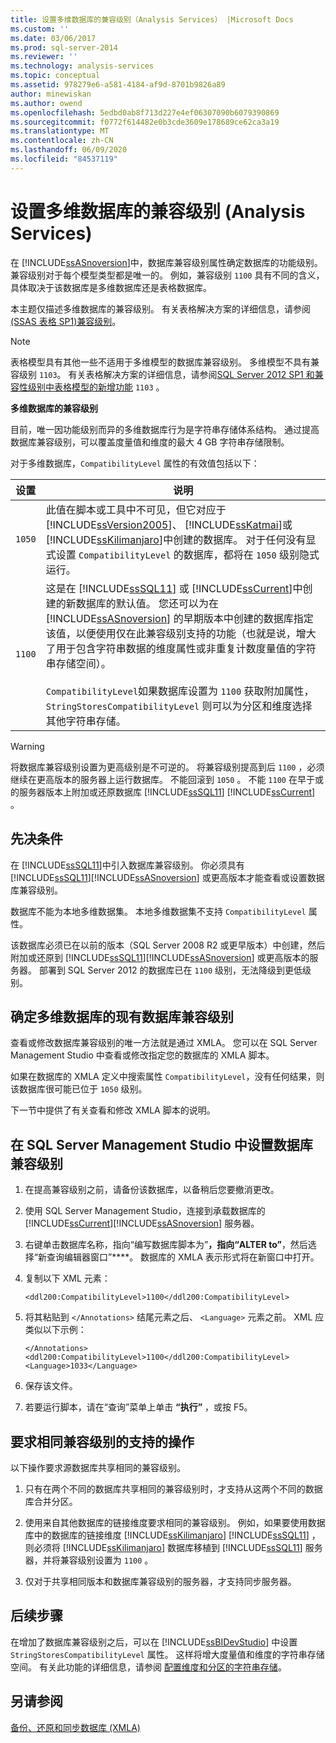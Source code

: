 ```yaml
---
title: 设置多维数据库的兼容级别（Analysis Services） |Microsoft Docs
ms.custom: ''
ms.date: 03/06/2017
ms.prod: sql-server-2014
ms.reviewer: ''
ms.technology: analysis-services
ms.topic: conceptual
ms.assetid: 978279e6-a581-4184-af9d-8701b9826a89
author: minewiskan
ms.author: owend
ms.openlocfilehash: 5edbd0ab8f713d227e4ef06307090b6079390869
ms.sourcegitcommit: f0772f614482e0b3cde3609e178689ce62ca3a19
ms.translationtype: MT
ms.contentlocale: zh-CN
ms.lasthandoff: 06/09/2020
ms.locfileid: "84537119"
---
```

# <a name="set-the-compatibility-level-of-a-multidimensional-database-analysis-services"></a>设置多维数据库的兼容级别 (Analysis Services)
  在 [!INCLUDE[ssASnoversion](../../includes/ssasnoversion-md.md)]中，数据库兼容级别属性确定数据库的功能级别。 兼容级别对于每个模型类型都是唯一的。 例如，兼容级别 `1100` 具有不同的含义，具体取决于该数据库是多维数据库还是表格数据库。  
  
 本主题仅描述多维数据库的兼容级别。 有关表格解决方案的详细信息，请参阅[&#40;SSAS 表格 SP1&#41;兼容级别](../tabular-models/compatibility-level-for-tabular-models-in-analysis-services.md)。  
  
> [!NOTE]  
>  表格模型具有其他一些不适用于多维模型的数据库兼容级别。 多维模型不具有兼容级别 `1103`。 有关表格解决方案的详细信息，请参阅[SQL Server 2012 SP1 和兼容性级别中表格模型的新增功能](https://go.microsoft.com/fwlink/?LinkId=301727) `1103` 。  
  
 **多维数据库的兼容级别**  
  
 目前，唯一因功能级别而异的多维数据库行为是字符串存储体系结构。 通过提高数据库兼容级别，可以覆盖度量值和维度的最大 4 GB 字符串存储限制。  
  
 对于多维数据库，`CompatibilityLevel` 属性的有效值包括以下：  
  
|设置|说明|  
|-------------|-----------------|  
|`1050`|此值在脚本或工具中不可见，但它对应于 [!INCLUDE[ssVersion2005](../../includes/ssversion2005-md.md)]、 [!INCLUDE[ssKatmai](../../includes/sskatmai-md.md)]或 [!INCLUDE[ssKilimanjaro](../../includes/sskilimanjaro-md.md)]中创建的数据库。 对于任何没有显式设置 `CompatibilityLevel` 的数据库，都将在 `1050` 级别隐式运行。|  
|`1100`|这是在 [!INCLUDE[ssSQL11](../../includes/sssql11-md.md)] 或 [!INCLUDE[ssCurrent](../../includes/sscurrent-md.md)]中创建的新数据库的默认值。 您还可以为在 [!INCLUDE[ssASnoversion](../../includes/ssasnoversion-md.md)] 的早期版本中创建的数据库指定该值，以便使用仅在此兼容级别支持的功能（也就是说，增大了用于包含字符串数据的维度属性或非重复计数度量值的字符串存储空间）。<br /><br /> `CompatibilityLevel`如果数据库设置为 `1100` 获取附加属性， `StringStoresCompatibilityLevel` 则可以为分区和维度选择其他字符串存储。|  
  
> [!WARNING]  
>  将数据库兼容级别设置为更高级别是不可逆的。 将兼容级别提高到后 `1100` ，必须继续在更高版本的服务器上运行数据库。 不能回滚到 `1050` 。 不能 `1100` 在早于或的服务器版本上附加或还原数据库 [!INCLUDE[ssSQL11](../../includes/sssql11-md.md)] [!INCLUDE[ssCurrent](../../includes/sscurrent-md.md)] 。  
  
## <a name="prerequisites"></a>先决条件  
 在 [!INCLUDE[ssSQL11](../../includes/sssql11-md.md)]中引入数据库兼容级别。 你必须具有 [!INCLUDE[ssSQL11](../../includes/sssql11-md.md)][!INCLUDE[ssASnoversion](../../includes/ssasnoversion-md.md)] 或更高版本才能查看或设置数据库兼容级别。  
  
 数据库不能为本地多维数据集。 本地多维数据集不支持 `CompatibilityLevel` 属性。  
  
 该数据库必须已在以前的版本（SQL Server 2008 R2 或更早版本）中创建，然后附加或还原到 [!INCLUDE[ssSQL11](../../includes/sssql11-md.md)][!INCLUDE[ssASnoversion](../../includes/ssasnoversion-md.md)] 或更高版本的服务器。 部署到 SQL Server 2012 的数据库已在 `1100` 级别，无法降级到更低级别。  
  
## <a name="determine-the-existing-database-compatibility-level-for-a-multidimensional-database"></a>确定多维数据库的现有数据库兼容级别  
 查看或修改数据库兼容级别的唯一方法就是通过 XMLA。 您可以在 SQL Server Management Studio 中查看或修改指定您的数据库的 XMLA 脚本。  
  
 如果在数据库的 XMLA 定义中搜索属性 `CompatibilityLevel`，没有任何结果，则该数据库很可能已位于 `1050` 级别。  
  
 下一节中提供了有关查看和修改 XMLA 脚本的说明。  
  
## <a name="set-the-database-compatibility-level-in-sql-server-management-studio"></a>在 SQL Server Management Studio 中设置数据库兼容级别  
  
1.  在提高兼容级别之前，请备份该数据库，以备稍后您要撤消更改。  
  
2.  使用 SQL Server Management Studio，连接到承载数据库的 [!INCLUDE[ssCurrent](../../includes/sscurrent-md.md)][!INCLUDE[ssASnoversion](../../includes/ssasnoversion-md.md)] 服务器。  
  
3.  右键单击数据库名称，指向“编写数据库脚本为”****，指向“ALTER to”****，然后选择“新查询编辑器窗口”****。 数据库的 XMLA 表示形式将在新窗口中打开。  
  
4.  复制以下 XML 元素：  
  
    ```  
    <ddl200:CompatibilityLevel>1100</ddl200:CompatibilityLevel>  
    ```  
  
5.  将其粘贴到 `</Annotations>` 结尾元素之后、 `<Language>` 元素之前。 XML 应类似以下示例：  
  
    ```  
    </Annotations>  
    <ddl200:CompatibilityLevel>1100</ddl200:CompatibilityLevel>  
    <Language>1033</Language>  
    ```  
  
6.  保存该文件。  
  
7.  若要运行脚本，请在“查询”菜单上单击 **“执行”** ，或按 F5。  
  
## <a name="supported-operations-that-require-the-same-compatibility-level"></a>要求相同兼容级别的支持的操作  
 以下操作要求源数据库共享相同的兼容级别。  
  
1.  只有在两个不同的数据库共享相同的兼容级别时，才支持从这两个不同的数据库合并分区。  
  
2.  使用来自其他数据库的链接维度要求相同的兼容级别。 例如，如果要使用数据库中的数据库的链接维度 [!INCLUDE[ssKilimanjaro](../../includes/sskilimanjaro-md.md)] [!INCLUDE[ssSQL11](../../includes/sssql11-md.md)] ，则必须将 [!INCLUDE[ssKilimanjaro](../../includes/sskilimanjaro-md.md)] 数据库移植到 [!INCLUDE[ssSQL11](../../includes/sssql11-md.md)] 服务器，并将兼容级别设置为 `1100` 。  
  
3.  仅对于共享相同版本和数据库兼容级别的服务器，才支持同步服务器。  
  
## <a name="next-steps"></a>后续步骤  
 在增加了数据库兼容级别之后，可以在 [!INCLUDE[ssBIDevStudio](../../includes/ssbidevstudio-md.md)] 中设置 `StringStoresCompatibilityLevel` 属性。 这样将增大度量值和维度的字符串存储空间。 有关此功能的详细信息，请参阅 [配置维度和分区的字符串存储](configure-string-storage-for-dimensions-and-partitions.md)。  
  
## <a name="see-also"></a>另请参阅  
 [备份、还原和同步数据库 (XMLA)](../multidimensional-models-scripting-language-assl-xmla/backing-up-restoring-and-synchronizing-databases-xmla.md)  
  
  
